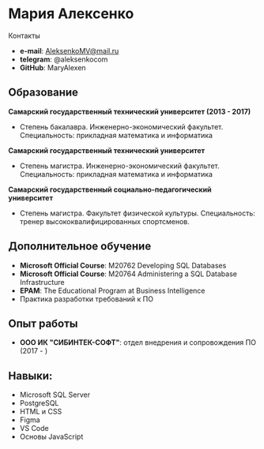 Мария Алексенко
===
Контакты

- **e-mail**: AleksenkoMV@mail.ru
- **telegram**: @aleksenkocom
- **GitHub**: MaryAlexen

Образование
---
**Самарский государственный технический университет (2013 - 2017)**

- Степень бакалавра. Инженерно-экономический факультет. Специальность: прикладная математика и информатика

**Cамарский государственный технический университет** 

- Степень магистра. Инженерно-экономический факультет. Специальность: прикладная математика и информатика

**Самарский государственный социально-педагогический университет**

- Степень магистра. Факультет физической культуры. Специальность: тренер высококвалифицированных спортсменов.

Дополнительное обучение
---
- **Microsoft Official Course**: M20762 Developing SQL Databases
- **Microsoft Official Course**: M20764 Administering a SQL Database Infrastructure
- **EPAM**: The Educational Program at Business Intelligence
- Практика разработки требований к ПО

Опыт работы
---
- **ООО ИК "СИБИНТЕК-СОФТ"**: отдел внедрения и сопровождения ПО (2017 - )

Навыки:
---
- Microsoft SQL Server
- PostgreSQL
- HTML и CSS
- Figma
- VS Code
- Основы JavaScript